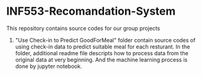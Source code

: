 # INF553-Recomandation-System
This repository contains source codes for our group projects
1. "Use Check-in to Predict GoodForMeal" folder contain source codes of using check-in data to predict suitable meal for each resturant. In the folder, additional readme file descripts how to process data from the original data at very beginning. And the machine learning process is done by jupyter notebook.
